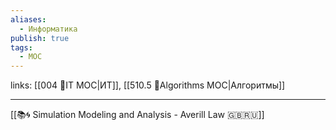 ```yaml
---
aliases:
  - Информатика
publish: true
tags:
  - MOC
---
```

links: [[004 🧿IT MOC|ИТ]], [[510.5 🐜Algorithms MOC|Алгоритмы]]

---

[[📚🌀 Simulation Modeling and Analysis - Averill Law 🇬🇧🇷🇺]]
